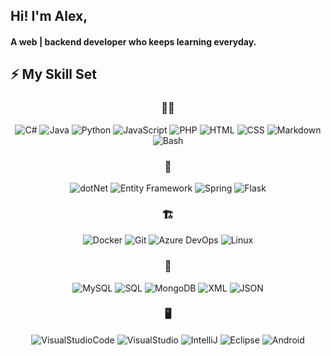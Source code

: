 ## Hi! I'm Alex,

#### A **web | backend developer** who keeps learning everyday.


## ⚡ My Skill Set 
<p>
<h3 align="center">🧑‍💻</h3>
<p align="center">
<img alt="C#" src="https://custom-icon-badges.demolab.com/badge/C%23-68217A.svg?logo=cs2&logoColor=white&style=flat-square">
<img alt="Java" src="https://custom-icon-badges.demolab.com/badge/Java-007396.svg?logo=java&logoColor=white&style=flat-square">
<img alt="Python" src="https://img.shields.io/badge/Python-14354C.svg?logo=python&logoColor=white&style=flat-square">
<img alt="JavaScript" src="https://img.shields.io/badge/JavaScript-F7DF1E.svg?logo=javascript&logoColor=black&style=flat-square">
<img alt="PHP" src="https://img.shields.io/badge/PHP-7A86B8?logo=php&logoColor=white&style=flat-square">
<img alt="HTML" src="https://img.shields.io/badge/HTML-E34F26.svg?logo=html5&logoColor=white&style=flat-square">
<img alt="CSS" src="https://img.shields.io/badge/CSS-1572B6.svg?logo=css3&logoColor=white&style=flat-square">
<img alt="Markdown" src="https://img.shields.io/badge/Markdown-000000.svg?logo=markdown&logoColor=white&style=flat-square">
<img alt="Bash" src="https://custom-icon-badges.demolab.com/badge/Bash-222222.svg?logo=bash&logoColor=white&style=flat-square">
</p>
<h3 align="center">🧰</h3>
<p align="center">
<img alt="dotNet" src="https://custom-icon-badges.demolab.com/badge/.NET%20FRAMEWORK-68217A.svg?logo=dotnet&logoColor=white&style=flat-square">
<img alt="Entity Framework" src="https://img.shields.io/badge/Entity Framework-0772B7?logo=Microsoft&logoColor=white&style=flat-square">
<img alt="Spring" src="https://custom-icon-badges.demolab.com/badge/Spring-13bb52.svg?logo=spring&logoColor=white&style=flat-square">
<img alt="Flask" src="https://img.shields.io/badge/Flask-14354C.svg?logo=flask&logoColor=white&style=flat-square">
</p>
<h3 align="center">🏗️</h3>
<p align="center">
<img alt="Docker" src="https://img.shields.io/badge/Docker-46a2f1?logo=docker&logoColor=white&style=flat-square">
<img alt="Git" src="https://img.shields.io/badge/Git-F05032?logo=git&logoColor=white&style=flat-square">
<img alt="Azure DevOps" src="https://custom-icon-badges.demolab.com/badge/Azure%20DevOps-4680f2?logo=azure&logoColor=white&style=flat-square">
<img alt="Linux" src="https://img.shields.io/badge/Linux-BBBBBB.svg?logo=linux&logoColor=black&style=flat-square">
</p>
<h3 align="center">💾</h3>
<p align="center">
<img alt="MySQL" src="https://custom-icon-badges.demolab.com/badge/MySQL-025E7F.svg?logo=mysql&logoColor=white&style=flat-square">
<img alt="SQL" src="https://custom-icon-badges.demolab.com/badge/SQL-F51A5A.svg?logo=sql&logoColor=white&style=flat-square">
<img alt="MongoDB" src="https://img.shields.io/badge/MongoDB-13aa52?logo=mongodb&logoColor=white&style=flat-square">
<img alt="XML" src="https://custom-icon-badges.demolab.com/badge/XML-999999.svg?logo=database&logoColor=white&style=flat-square">
<img alt="JSON" src="https://img.shields.io/badge/JSON-333333?logo=json&logoColor=white&style=flat-square">
</p>
<h3 align="center">🖥️</h3>
<p align="center">
<img alt="VisualStudioCode" src="https://custom-icon-badges.demolab.com/badge/VS%20Code-39A7F2.svg?logo=visualstudiocode&logoColor=white&style=flat-square">
<img alt="VisualStudio" src="https://custom-icon-badges.demolab.com/badge/Visual%20Studio-68217A.svg?logo=visualstudio&logoColor=white&style=flat-square">
<img alt="IntelliJ" src="https://custom-icon-badges.demolab.com/badge/IntelliJ-27282C.svg?logo=intellij&logoColor=white&style=flat-square">
<img alt="Eclipse" src="https://img.shields.io/badge/Eclipse-DA7A08?logo=eclipse&logoColor=white&style=flat-square">
<img alt="Android" src="https://img.shields.io/badge/Android-12BB32?logo=android&logoColor=white&style=flat-square">
</p>
</p>


